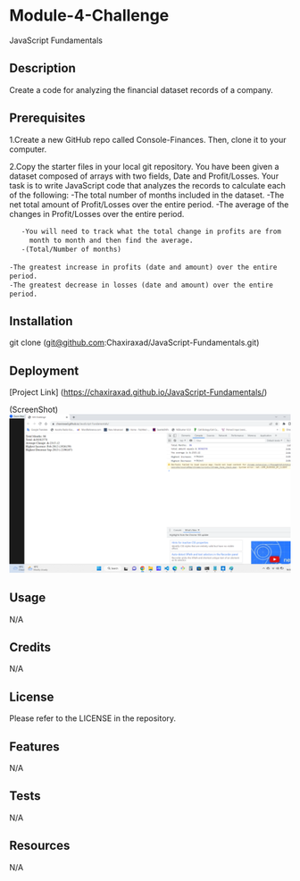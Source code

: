 # Module-4-Challenge
JavaScript Fundamentals

## Description
Create a code for analyzing the financial dataset records of a company.

## Prerequisites
1.Create a new GitHub repo called Console-Finances. Then, clone it to your computer.


2.Copy the starter files in your local git repository.
You have been given a dataset composed of arrays with two fields, Date and Profit/Losses.
Your task is to write JavaScript code that analyzes the records to calculate each of the following:
    -The total number of months included in the dataset.
    -The net total amount of Profit/Losses over the entire period.
    -The average of the changes in Profit/Losses over the entire period.

       -You will need to track what the total change in profits are from 
         month to month and then find the average.
       -(Total/Number of months)

    -The greatest increase in profits (date and amount) over the entire period.
    -The greatest decrease in losses (date and amount) over the entire period.

## Installation
 git clone (git@github.com:Chaxiraxad/JavaScript-Fundamentals.git)

## Deployment
[Project Link] (https://chaxiraxad.github.io/JavaScript-Fundamentals/)

(ScreenShot) ![JavaScript-Fundamentalsdeployed website](./javafundamentas_deployed.png)

## Usage
N/A

## Credits
N/A


## License
Please refer to the LICENSE in the repository.


## Features
N/A


## Tests
N/A

## Resources
N/A